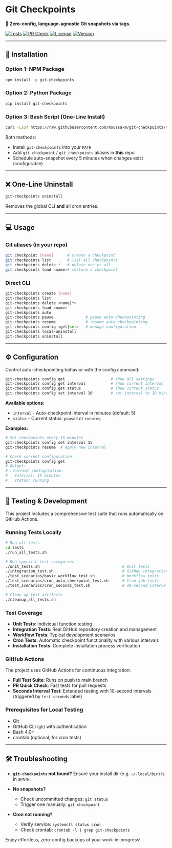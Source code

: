 
# Git Checkpoints

🔄 **Zero-config, language-agnostic Git snapshots via tags.**

[![Tests](https://img.shields.io/github/actions/workflow/status/Moussa-M/git-checkpoints-public/test.yml?branch=main&label=Tests)](https://github.com/Moussa-M/git-checkpoints-public/actions/workflows/test.yml)
[![PR Check](https://img.shields.io/github/actions/workflow/status/Moussa-M/git-checkpoints-public/pr-check.yml?branch=main&label=PR%20Check)](https://github.com/Moussa-M/git-checkpoints-public/actions/workflows/pr-check.yml)
[![License](https://img.shields.io/github/license/Moussa-M/git-checkpoints-public)](LICENSE)
[![Version](https://img.shields.io/github/v/release/Moussa-M/git-checkpoints-public)](https://github.com/Moussa-M/git-checkpoints-public/releases)

---

## 🚀 Installation

### Option 1: NPM Package

```bash
npm install -g git-checkpoints
```

### Option 2: Python Package

```bash
pip install git-checkpoints
```

### Option 3: Bash Script (One-Line Install)

```bash
curl -LsSf https://raw.githubusercontent.com/moussa-m/git-checkpoints/main/install.sh | bash
```

Both methods:
* Install `git-checkpoints` into your `PATH`
* Add `git checkpoint` / `git checkpoints` aliases in **this** repo
* Schedule auto-snapshot every 5 minutes when changes exist (configurable)

---

## ❌ One-Line Uninstall

```bash
git-checkpoints uninstall
```

Removes the global CLI **and** all cron entries.

---

## 💻 Usage

### Git aliases (in your repo)

```bash
git checkpoint [name]      # create a checkpoint
git checkpoints list       # list all checkpoints
git checkpoints delete *   # delete one or all
git checkpoints load <name># restore a checkpoint
```

### Direct CLI

```bash
git-checkpoints create [name]
git-checkpoints list
git-checkpoints delete <name|*>
git-checkpoints load <name>
git-checkpoints auto
git-checkpoints pause              # pause auto-checkpointing
git-checkpoints resume             # resume auto-checkpointing
git-checkpoints config <get|set>   # manage configuration
git-checkpoints local-uninstall
git-checkpoints uninstall
```

---

## ⚙️ Configuration

Control auto-checkpointing behavior with the config command:

```bash
git-checkpoints config get                    # show all settings
git-checkpoints config get interval           # show current interval
git-checkpoints config get status             # show current status
git-checkpoints config set interval 10        # set interval to 10 minutes
```

**Available options:**
- `interval` - Auto-checkpoint interval in minutes (default: 5)
- `status` - Current status: `paused` or `running`

**Examples:**
```bash
# Set checkpoints every 15 minutes
git-checkpoints config set interval 15
git-checkpoints resume  # apply new interval

# Check current configuration
git-checkpoints config get
# Output:
# ℹ️ Current configuration:
#   interval: 15 minutes
#   status: running
```

---

## 🧪 Testing & Development

This project includes a comprehensive test suite that runs automatically on GitHub Actions.

### Running Tests Locally

```bash
# Run all tests
cd tests
./run_all_tests.sh

# Run specific test categories
./unit_tests.sh                                    # Unit tests
./integration_test.sh                              # GitHub integration tests
./test_scenarios/basic_workflow_test.sh            # Workflow tests
./test_scenarios/cron_auto_checkpoint_test.sh      # Cron job tests
./test_scenarios/cron_seconds_test.sh              # 10-second interval tests

# Clean up test artifacts
./cleanup_all_tests.sh
```

### Test Coverage

- **Unit Tests**: Individual function testing
- **Integration Tests**: Real GitHub repository creation and management
- **Workflow Tests**: Typical development scenarios
- **Cron Tests**: Automatic checkpoint functionality with various intervals
- **Installation Tests**: Complete installation process verification

### GitHub Actions

The project uses GitHub Actions for continuous integration:

- **Full Test Suite**: Runs on push to main branch
- **PR Quick Check**: Fast tests for pull requests
- **Seconds Interval Test**: Extended testing with 10-second intervals (triggered by `test-seconds` label)

### Prerequisites for Local Testing

- Git
- GitHub CLI (`gh`) with authentication
- Bash 4.0+
- crontab (optional, for cron tests)

---

## 🛠 Troubleshooting

* **`git-checkpoints` not found?**
  Ensure your install dir (e.g. `~/.local/bin`) is in `$PATH`.
* **No snapshots?**

  * Check uncommitted changes: `git status`
  * Trigger one manually: `git checkpoint`
* **Cron not running?**

  * Verify service: `systemctl status cron`
  * Check crontab: `crontab -l | grep git-checkpoints`

Enjoy effortless, zero-config backups of your work-in-progress!
